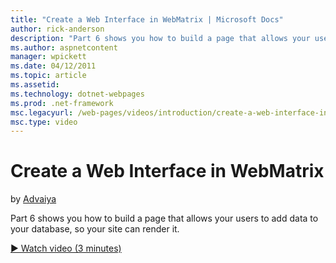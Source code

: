 ```yaml
---
title: "Create a Web Interface in WebMatrix | Microsoft Docs"
author: rick-anderson
description: "Part 6 shows you how to build a page that allows your users to add data to your database, so your site can render it."
ms.author: aspnetcontent
manager: wpickett
ms.date: 04/12/2011
ms.topic: article
ms.assetid: 
ms.technology: dotnet-webpages
ms.prod: .net-framework
msc.legacyurl: /web-pages/videos/introduction/create-a-web-interface-in-webmatrix
msc.type: video
---
```

Create a Web Interface in WebMatrix
====================
by [Advaiya](https://twitter.com/Advaiyasolns)

Part 6 shows you how to build a page that allows your users to add data to your database, so your site can render it.

[&#9654; Watch video (3 minutes)](https://channel9.msdn.com/Blogs/ASP-NET-Site-Videos/create-a-web-interface-in-webmatrix)